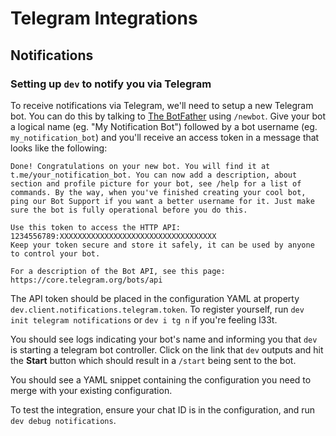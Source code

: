 # Telegram Integrations

## Notifications

### Setting up `dev` to notify you via Telegram

To receive notifications via Telegram, we'll need to setup a new Telegram bot. You can do this by talking to [The BotFather](https://t.me/BotFather) using `/newbot`. Give your bot a logical name (eg. "My Notification Bot") followed by a bot username (eg. `my_notification_bot`) and you'll receive an access token in a message that looks like the following:

```
Done! Congratulations on your new bot. You will find it at t.me/your_notification_bot. You can now add a description, about section and profile picture for your bot, see /help for a list of commands. By the way, when you've finished creating your cool bot, ping our Bot Support if you want a better username for it. Just make sure the bot is fully operational before you do this.

Use this token to access the HTTP API:
1234556789:XXXXXXXXXXXXXXXXXXXXXXXXXXXXXXXXXXX
Keep your token secure and store it safely, it can be used by anyone to control your bot.

For a description of the Bot API, see this page: https://core.telegram.org/bots/api
```

The API token should be placed in the configuration YAML at property `dev.client.notifications.telegram.token`. To register yourself, run `dev init telegram notifications` or `dev i tg n` if you're feeling l33t.

You should see logs indicating your bot's name and informing you that `dev` is starting a telegram bot controller. Click on the link that `dev` outputs and hit the **Start** button which should result in a `/start` being sent to the bot.

You should see a YAML snippet containing the configuration you need to merge with your existing configuration.

To test the integration, ensure your chat ID is in the configuration, and run `dev debug notifications`.
